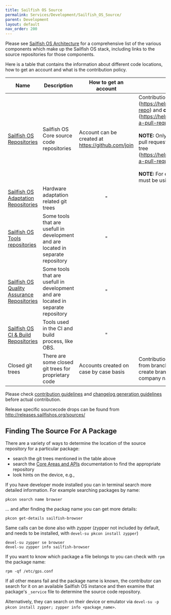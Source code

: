 ```yaml
---
title: Sailfish OS Source
permalink: Services/Development/Sailfish_OS_Source/
parent: Development
layout: default
nav_order: 200
---
```


Please see [Sailfish OS Architecture](/Reference/Architecture) for a
comprehensive list of the various components which make up the Sailfish
OS stack, including links to the source repositories for those
components.

Here is a table that contains the information about different code
locations, how to get an account and what is the contribution policy.

| Name                                                                       | Description                                                                       | How to get an account                               | How to contribute                                                                                                                                                                                                                                                                                                                                                                                                                                                   |
| -------------------------------------------------------------------------- | --------------------------------------------------------------------------------- | --------------------------------------------------- | ------------------------------------------------------------------------------------------------------------------------------------------------------------------------------------------------------------------------------------------------------------------------------------------------------------------------------------------------------------------------------------------------------------------------------------------------------------------- |
| [Sailfish OS Repositories](https://github.com/sailfishos)                  | Sailfish OS Core source code repositories                                         | Account can be created at <https://github.com/join> | Contributions done by **forking the git tree** (https://help.github.com/en/articles/fork-a-repo) and **creating a pull request** (https://help.github.com/en/articles/creating-a-pull-request-from-a-fork). <br/><br/>**NOTE:** Only repository maintainers can do pull requests from a branch of the main git tree (https://help.github.com/en/articles/creating-a-pull-request). <br/><br/>**NOTE:** For each repository git submodules must be using https urls. |
| [Sailfish OS Adaptation Repositories](https://github.com/mer-hybris)       | Hardware adaptation related git trees                                             | <center>"</center>                                  | <center>"</center>                                                                                                                                                                                                                                                                                                                                                                                                                                                  |
| [Sailfish OS Tools repositories](https://github.com/mer-tools)             | Some tools that are usefull in development and are located in separate repository | <center>"</center>                                  | <center>"</center>                                                                                                                                                                                                                                                                                                                                                                                                                                                  |
| [Sailfish OS Quality Assurance Repositories](https://github.com/mer-qa)    | Some tools that are usefull in development and are located in separate repository | <center>"</center>                                  | <center>"</center>                                                                                                                                                                                                                                                                                                                                                                                                                                                  |
| [Sailfish OS CI & Build Repositories](https://github.com/MeeGoIntegration) | Tools used in the CI and build process, like OBS.                                 | <center>"</center>                                  | <center>"</center>                                                                                                                                                                                                                                                                                                                                                                                                                                                  |
| Closed git trees                                                           | There are some closed git trees for proprietary code                              | Accounts created on case by case basis              | Contributions are done with pull requests from branches. Contributor has rights to create branch that has *contribution-* prefix or company name, i.e., *companyname-* prefix                                                                                                                                                                                                                                                                                       |

Please check [contribution
guidelines](/Develop/Collaborate#contributing-the-change)
and [changelog generation
guidelines](/Tools/Sailfish_SDK/Building_packages#changelog-generation) before
actual contribution.

Release specific sourcecode drops can be found from
<http://releases.sailfishos.org/sources/>

## Finding The Source For A Package

There are a variety of ways to determine the location of the source
repository for a particular package:

  - search the git trees mentioned in the table above
  - search the [Core Areas and APIs](/Reference/Core_Areas_and_APIs)
    documentation to find the appropriate repository
  - look hints on the device, e.g.,

If you have developer mode installed you can in terminal search more
detailed information. For example searching packages by name:
```nosh
pkcon search name browser
```

... and after finding the packag name you can get more details:
```nosh
pkcon get-details sailfish-browser
```

Same calls can be done also with zypper (zypper not included by default,
and needs to be installed, with `devel-su pkcon install zypper`)
```nosh
devel-su zypper se browser
devel-su zypper info sailfish-browser
```

If you want to know which package a file belongs to you can check with
`rpm` the package name:

```nosh
rpm -qf /etc/gps.conf
```

If all other means fail and the package name is known, the contributor
can search for it on an available Sailfish OS instance and then examine
that package's `_service` file to determine the source code repository.

Alternatively, they can search on their device or emulator via `devel-su
-p pkcon install zypper; zypper info <package_name>`.
